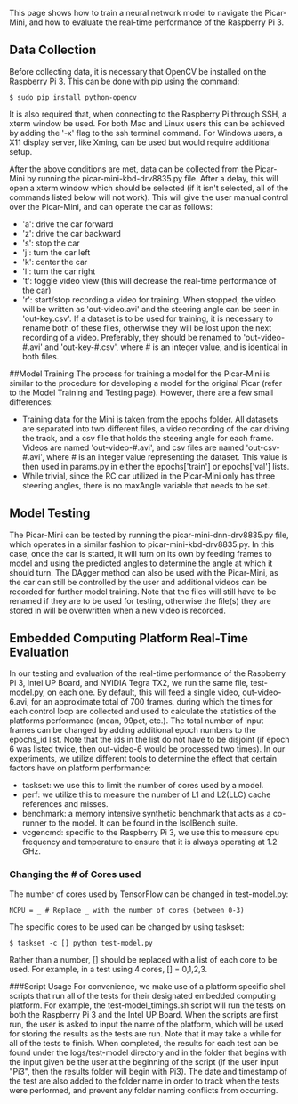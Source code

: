 This page shows how to train a neural network model to navigate the Picar-Mini, and how to evaluate the real-time performance of the Raspberry Pi 3.

## Data Collection
Before collecting data, it is necessary that OpenCV be installed on the Raspberry Pi 3. This can be done with pip using the command:
	
	$ sudo pip install python-opencv

It is also required that, when connecting to the Raspberry Pi through SSH, a xterm window be used. For both Mac and Linux users this can be achieved by adding the '-x' flag to the ssh terminal command. For Windows users, a X11 display server, like Xming, can be used but would require additional setup.

After the above conditions are met, data can be collected from the Picar-Mini by running the picar-mini-kbd-drv8835.py file. After a delay, this will open a xterm window which should be selected (if it isn't selected, all of the commands listed below will not work). This will give the user manual control over the Picar-Mini, and can operate the car as follows:
* 'a': drive the car forward
* 'z': drive the car backward
* 's': stop the car
* 'j': turn the car left
* 'k': center the car
* 'l': turn the car right
* 't': toggle video view (this will decrease the real-time performance of the car)
* 'r': start/stop recording a video for training. When stopped, the video will be written as 'out-video.avi' and the steering angle can be seen in 'out-key.csv'. If a dataset is to be used for training, it is necessary to rename both of these files, otherwise they will be lost upon the next recording of a video. Preferably, they should be renamed to 'out-video-#.avi' and 'out-key-#.csv', where # is an integer value, and is identical in both files.

##Model Training
The process for training a model for the Picar-Mini is similar to the procedure for developing a model for the original Picar (refer to the Model Training and Testing page). However, there are a few small differences:
* Training data for the Mini is taken from the epochs folder. All datasets are separated into two different files, a video recording of the car driving the track, and a csv file that holds the steering angle for each frame. Videos are named 'out-video-#.avi', and csv files are named 'out-csv-#.avi', where # is an integer value representing the dataset. This value is then used in params.py in either the epochs['train'] or epochs['val'] lists.
* While trivial, since the RC car utilized in the Picar-Mini only has three steering angles, there is no maxAngle variable that needs to be set.

## Model Testing
The Picar-Mini can be tested by running the picar-mini-dnn-drv8835.py file, which operates in a similar fashion to picar-mini-kbd-drv8835.py. In this case, once the car is started, it will turn on its own by feeding frames to model and using the predicted angles to determine the angle at which it should turn. The DAgger method can also be used with the Picar-Mini, as the car can still be controlled by the user and additional videos can be recorded for further model training. Note that the files will still have to be renamed if they are to be used for testing, otherwise the file(s) they are stored in will be overwritten when a new video is recorded.

## Embedded Computing Platform Real-Time Evaluation
In our testing and evaluation of the real-time performance of the Raspberry Pi 3, Intel UP Board, and NVIDIA Tegra TX2, we run the same file, test-model.py, on each one. By default, this will feed a single video, out-video-6.avi, for an approximate total of 700 frames, during which the times for each control loop are collected and used to calculate the statistics of the platforms performance (mean, 99pct, etc.). The total number of input frames can be changed by adding additional epoch numbers to the epochs_id list. Note that the ids in the list do not have to be disjoint (if epoch 6 was listed twice, then out-video-6 would be processed two times). In our experiments, we utilize different tools to determine the effect that certain factors have on platform performance:
* taskset: we use this to limit the number of cores used by a model.
* perf: we utilize this to measure the number of L1 and L2(LLC) cache references and misses.
* benchmark: a memory intensive synthetic benchmark that acts as a co-runner to the model. It can be found in the IsolBench suite.
* vcgencmd: specific to the Raspberry Pi 3, we use this to measure cpu frequency and temperature to ensure that it is always operating at 1.2 GHz.

### Changing the # of Cores used
The number of cores used by TensorFlow can be changed in test-model.py:

	NCPU = _ # Replace _ with the number of cores (between 0-3)

The specific cores to be used can be changed by using taskset:

	$ taskset -c [] python test-model.py 
	
Rather than a number, [] should be replaced with a list of each core to be used. For example, in a test using 4 cores, [] = 0,1,2,3.

###Script Usage
For convenience, we make use of a platform specific shell scripts that run all of the tests for their designated embedded computing platform. For example, the test-model_timings.sh script will run the tests on both the Raspberry Pi 3 and the Intel UP Board. When the scripts are first run, the user is asked to input the name of the platform, which will be used for storing the results as the tests are run. Note that it may take a while for all of the tests to finish. When completed, the results for each test can be found under the logs/test-model directory and in the folder that begins with the input given be the user at the beginning of the script (if the user input "Pi3", then the results folder will begin with Pi3). The date and timestamp of the test are also added to the folder name in order to track when the tests were performed, and prevent any folder naming conflicts from occurring.

